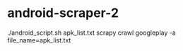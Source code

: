 android-scraper-2
=================
./android_script.sh apk_list.txt
scrapy crawl googleplay -a file_name=apk_list.txt